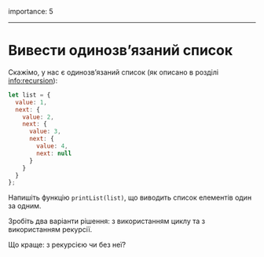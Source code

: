 importance: 5

---

# Вивести одинозв’язаний список

Скажімо, у нас є одинозв’язаний список (як описано в розділі <info:recursion>):

```js
let list = {
  value: 1,
  next: {
    value: 2,
    next: {
      value: 3,
      next: {
        value: 4,
        next: null
      }
    }
  }
};
```

Напишіть функцію `printList(list)`, що виводить список елементів один за одним.

Зробіть два варіанти рішення: з використанням циклу та з використанням рекурсії.

Що краще: з рекурсією чи без неї?
